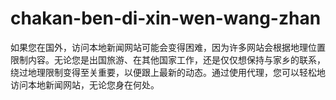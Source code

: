 # chakan-ben-di-xin-wen-wang-zhan
如果您在国外，访问本地新闻网站可能会变得困难，因为许多网站会根据地理位置限制内容。无论您是出国旅游、在其他国家工作，还是仅仅想保持与家乡的联系，绕过地理限制变得至关重要，以便跟上最新的动态。通过使用代理，您可以轻松地访问本地新闻网站，无论您身在何处。
